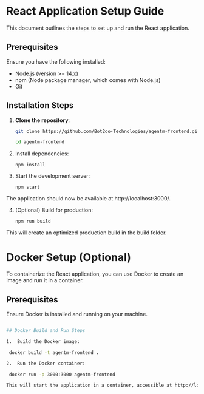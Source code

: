 # React Application Setup Guide

This document outlines the steps to set up and run the React application.

## Prerequisites

Ensure you have the following installed:

- Node.js (version >= 14.x)
- npm (Node package manager, which comes with Node.js)
- Git

## Installation Steps

1. **Clone the repository**:
   ```bash
   git clone https://github.com/Bot2do-Technologies/agentm-frontend.git
   
   cd agentm-frontend

2.	Install dependencies:

		npm install


3.	Start the development server:

		npm start

The application should now be available at http://localhost:3000/.

4.	(Optional) Build for production:

		npm run build

This will create an optimized production build in the build folder.



# Docker Setup (Optional)

To containerize the React application, you can use Docker to create an image and run it in a container.

## Prerequisites

Ensure Docker is installed and running on your machine.
   ```bash

## Docker Build and Run Steps

1.	Build the Docker image:

    docker build -t agentm-frontend .

2.	Run the Docker container:

    docker run -p 3000:3000 agentm-frontend

This will start the application in a container, accessible at http://localhost:3000.
